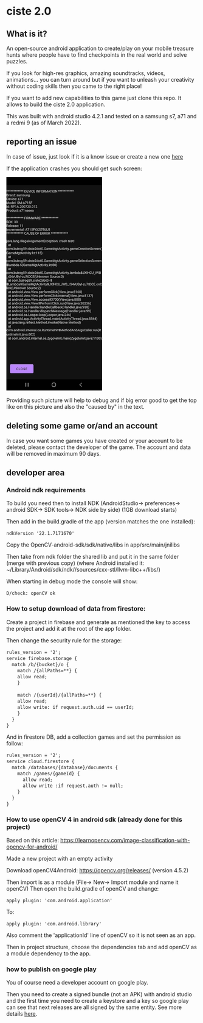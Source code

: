 # ciste 2.0

## What is it?

An open-source android application to create/play on your mobile treasure hunts where people have to find checkpoints in the real world and solve puzzles.

If you look for high-res graphics, amazing soundtracks, videos, animations... you can turn around but if you want to unleash your creativity without coding skills then you came to the right place!

If you want to add new capabilities to this game just clone this repo. It allows to build the ciste 2.0 application.

This was built with android studio 4.2.1 and tested on a samsung s7, a71 and a redmi 9 (as of March 2022).

## reporting an issue

In case of issue, just look if it is a know issue or create a new one [here](https://github.com/bulrog/cistev2-app/issues)

If the application crashes you should get such screen:

![](crash_example.jpg)

Providing such picture will help to debug and if big error good to get the top like on this picture and also the "caused by" in the text.

## deleting some game or/and an account

In case you want some games you have created or your account to be deleted, please contact the developer of the game. The account and data will be removed in maximum 90 days.


## developer area 

### Android ndk requirements

To build you need then to install NDK (AndroidStudio-> preferences-> android SDK-> SDK tools-> NDK side by side) (1GB download starts)

Then add in the build.gradle of the app (version matches the one installed):

    ndkVersion '22.1.7171670'

Copy the OpenCV-android-sdk/sdk/native/libs in app/src/main/jnilibs

Then take from ndk folder the shared lib and put it in the same folder (merge with previous copy) (where Android installed it: ~/Library/Android/sdk/ndk/<version>/sources/cxx-stl/llvm-libc++/libs/)

When starting in debug mode the console will show:

    D/check: openCV ok

### How to setup download of data from firestore:

Create a project in firebase and generate as mentioned the key to access the project and add it at the root of the app folder.

Then change the security rule for the storage:

    rules_version = '2';
    service firebase.storage {
      match /b/{bucket}/o {
        match /{allPaths=**} {
        allow read;
        }
        
        match /{userId}/{allPaths=**} {
        allow read;
        allow write: if request.auth.uid == userId;
        }
      }
    }
    
 And in firestore DB, add a collection games and set the permission as follow:
 
    rules_version = '2';
    service cloud.firestore {
      match /databases/{database}/documents {
        match /games/{gameId} {
          allow read;
          allow write :if request.auth != null;
        }
      }
    }
    
### How to use openCV 4 in android sdk (already done for this project)

Based on this article: https://learnopencv.com/image-classification-with-opencv-for-android/

Made a new project with an empty activity

Download openCV4Android: https://opencv.org/releases/ (version 4.5.2)

Then import is as a module (File-> New-> Import module and name it openCV)
Then open the build.gradle of openCV and change:

    apply plugin: 'com.android.application'
    
To:

    apply plugin: 'com.android.library'

Also comment the 'applicationId' line of openCV so it is not seen as an app.

Then in project structure, choose the dependencies tab and add openCV as a module dependency to the app.

### how to publish on google play

You of course need a developer account on google play.

Then you need to create a signed bundle (not an APK) with android studio and the first time you need to create a keystore and a key so google play can see that next releases are all signed by the same entity. See more details [here](https://developer.android.com/studio/publish/app-signing#generate-key).
